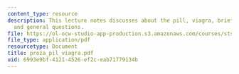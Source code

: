 ```yaml
---
content_type: resource
description: This lecture notes discusses about the pill, viagra, brief word on prozac,
  and general questions.
file: https://ol-ocw-studio-app-production.s3.amazonaws.com/courses/sts-062j-drugs-politics-and-culture-spring-2006/6993e9bf41214526ef2ceab71779134b_proza_pil_viagra.pdf
file_type: application/pdf
resourcetype: Document
title: proza_pil_viagra.pdf
uid: 6993e9bf-4121-4526-ef2c-eab71779134b
---
```

